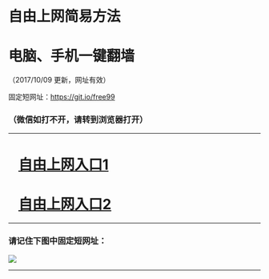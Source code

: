 ﻿# 自由上网简易方法

# 电脑、手机一键翻墙

（2017/10/09 更新，网址有效）

固定短网址：https://git.io/free99

### （微信如打不开，请转到浏览器打开）


***





# &nbsp;&nbsp; <a href="http://ft273181248.fwq-tz-1001.info/fwqtz01.html?t=100900117689 " target="_blank">自由上网入口1</a>
# &nbsp;&nbsp; <a href="http://ft702713182.fwq-tz-1002.info/fwqtz02.html?t=100900113730 " target="_blank">自由上网入口2</a>
***

### 请记住下图中固定短网址：

<img src="https://s3-us-west-2.amazonaws.com/fwq-1001/yjfq-20170905okok.png" /> 


***

